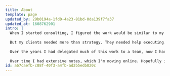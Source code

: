 ```yaml
---
title: About
template: page
updated_by: 29b0194a-1fd0-4a23-81bd-0da139f7fa37
updated_at: 1608762901
intro: |
  When I started consulting, I figured the work would be similar to my experience in-house. I would help with marketing strategy, and get the benefit of working with a wide variety of companies. 
  
  But my clients needed more than strategy. They needed help executing. I had to get shit done, and everything needed to be measured, tested, evaluated, and iterated. 
  
  Over the years I had delegated much of this work to a team, now I had to do it myself. The result was a lot of learning curves. How to build and maintain landing page servers, audit sites for SEO, optimize PPC campaigns, evaluate reviews using natural language processing, conduct sentiment analysis on social networks, perform A/B testing on landing pages, configure Google Tag Manager and Analytics, and on and on. 
  
  Over time I had extensive notes, which I'm moving online. Hopefully it'll be helpful.
id: a67caefb-c88f-40f3-a4fb-ad2b5edb820c
---
```


